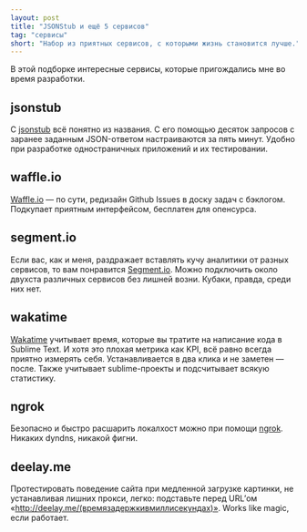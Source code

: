 ```yaml
---
layout: post
title: "JSONStub и ещё 5 сервисов"
tag: "сервисы"
short: "Набор из приятных сервисов, с которыми жизнь становится лучше."
---
```

В этой подборке интересные сервисы, которые пригождались мне во время разработки.

jsonstub
--------
С [jsonstub](http://jsonstub.com) всё понятно из названия.
С его помощью десяток запросов с заранее заданным JSON-ответом настраиваются за пять минут.
Удобно при разработке одностраничных приложений и их тестировании.


waffle.io
---------
[Waffle.io](http://waffle.io) — по сути, редизайн Github Issues в доску задач с бэклогом. Подкупает приятным интерфейсом, бесплатен для опенсурса.


segment.io
----------
Если вас, как и меня, раздражает вставлять кучу аналитики от разных сервисов, то вам понравится [Segment.io](http://segment.io). Можно подключить около двухста различных сервисов без лишней возни. Кубаки, правда, среди них нет.

wakatime
--------
[Wakatime](http://wakatime.com) учитывает время, которые вы тратите на написание кода в Sublime Text. И хотя это плохая метрика как KPI, всё равно всегда приятно измерять себя. Устанавливается в два клика и не заметен — после. Также учитывает sublime-проекты и подсчитывает всякую статистику.

ngrok
-----
Безопасно и быстро расшарить локалхост можно при помощи [ngrok](https://ngrok.com/). Никаких dyndns, никакой фигни.


deelay.me
---------
Протестировать поведение сайта при медленной загрузке картинки, не устанавливая лишних прокси, легко: подставьте перед URL’ом «http://deelay.me/(времязадержкивмиллисекундах)». Works like magic, если работает.
